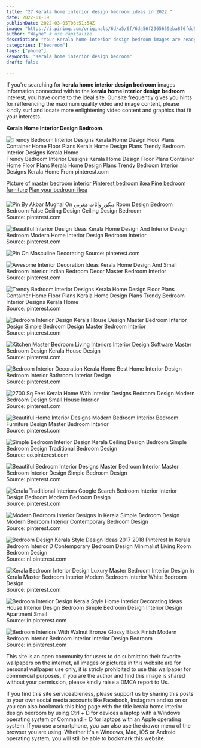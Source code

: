 ```yaml
---
title: "27 Kerala home interior design bedroom ideas in 2022 "
date: 2022-01-19
publishDate: 2022-03-05T06:51:54Z
image: "https://i.pinimg.com/originals/6d/a5/6f/6da56f2965659eba8f6fdd9f53d59683.jpg"
author: "Wayne" # use capitalize
description: "Your Kerala home interior design bedroom images are ready in this website. Kerala home interior design bedroom are a topic that is being searched for and liked by netizens today. You can Find and Download the Kerala home interior design bedroom files here. Get all royalty-free images."
categories: ["bedroom"]
tags: ["phone"]
keywords: "Kerala home interior design bedroom"
draft: false

---
```


If you're searching for **kerala home interior design bedroom** images information connected with to the **kerala home interior design bedroom** interest, you have come to the ideal  site.  Our site frequently  gives you  hints  for refferencing  the maximum  quality video and image  content, please kindly surf and locate more enlightening video content and graphics  that fit your interests.

**Kerala Home Interior Design Bedroom**. 

![Trendy Bedroom Interior Designs Kerala Home Design Floor Plans Container Home Floor Plans Kerala Home Design Plans Trendy Bedroom Interior Designs Kerala Home](https://i.pinimg.com/originals/af/c6/55/afc6553d4f0b7c40298f09c7e231e2ac.jpg "Trendy Bedroom Interior Designs Kerala Home Design Floor Plans Container Home Floor Plans Kerala Home Design Plans Trendy Bedroom Interior Designs Kerala Home")
Trendy Bedroom Interior Designs Kerala Home Design Floor Plans Container Home Floor Plans Kerala Home Design Plans Trendy Bedroom Interior Designs Kerala Home From pinterest.com

[Picture of master bedroom interior](/picture-of-master-bedroom-interior/)
[Pinterest bedroom ikea](/pinterest-bedroom-ikea/)
[Pine bedroom furniture](/pine-bedroom-furniture/)
[Plan your bedroom ikea](/plan-your-bedroom-ikea/)



### 

 


![Pin By Akbar Mughal On ديكور واثاث مغربي Room Design Bedroom Bedroom False Ceiling Design Ceiling Design Bedroom](https://i.pinimg.com/originals/af/f5/65/aff56590d2587b3ab728193c9ef8cd75.jpg "Pin By Akbar Mughal On ديكور واثاث مغربي Room Design Bedroom Bedroom False Ceiling Design Ceiling Design Bedroom")
Source: pinterest.com

 

![Beautiful Interior Design Ideas Kerala Home Design And Interior Design Bedroom Modern Home Interior Design Bedroom Interior](https://i.pinimg.com/736x/7c/12/9a/7c129ad607d6323323f4df15f14ecad9.jpg "Beautiful Interior Design Ideas Kerala Home Design And Interior Design Bedroom Modern Home Interior Design Bedroom Interior")
Source: pinterest.com

 

![Pin On Masculine Decorating](https://i.pinimg.com/originals/73/7b/33/737b331cee6497d47db6a49fe6cd5a96.jpg "Pin On Masculine Decorating")
Source: pinterest.com

 

![Awesome Interior Decoration Ideas Kerala Home Design And Small Bedroom Interior Indian Bedroom Decor Master Bedroom Interior](https://i.pinimg.com/originals/b2/ca/72/b2ca7265640da3431f4c6e5ee44aa162.jpg "Awesome Interior Decoration Ideas Kerala Home Design And Small Bedroom Interior Indian Bedroom Decor Master Bedroom Interior")
Source: pinterest.com

 

![Trendy Bedroom Interior Designs Kerala Home Design Floor Plans Container Home Floor Plans Kerala Home Design Plans Trendy Bedroom Interior Designs Kerala Home](https://i.pinimg.com/originals/af/c6/55/afc6553d4f0b7c40298f09c7e231e2ac.jpg "Trendy Bedroom Interior Designs Kerala Home Design Floor Plans Container Home Floor Plans Kerala Home Design Plans Trendy Bedroom Interior Designs Kerala Home")
Source: pinterest.com

 

![Bedroom Interior Design Kerala House Design Master Bedroom Interior Design Simple Bedroom Design Master Bedroom Interior](https://i.pinimg.com/originals/f0/8b/57/f08b57ffc76ba4c66fef357d71f6d36d.png "Bedroom Interior Design Kerala House Design Master Bedroom Interior Design Simple Bedroom Design Master Bedroom Interior")
Source: pinterest.com

 

![Kitchen Master Bedroom Living Interiors Interior Design Software Master Bedroom Design Kerala House Design](https://i.pinimg.com/originals/da/6f/3d/da6f3d85c7224372ba4ae3989d115207.jpg "Kitchen Master Bedroom Living Interiors Interior Design Software Master Bedroom Design Kerala House Design")
Source: pinterest.com

 

![Bedroom Interior Decoration Kerala Home Best Home Interior Design Bedroom Interior Bathroom Interior Design](https://i.pinimg.com/originals/71/38/9a/71389aa142014dc1df7ded4b9744854d.jpg "Bedroom Interior Decoration Kerala Home Best Home Interior Design Bedroom Interior Bathroom Interior Design")
Source: pinterest.com

 

![2700 Sq Feet Kerala Home With Interior Designs Bedroom Design Modern Bedroom Design Small House Interior](https://i.pinimg.com/originals/0e/25/c1/0e25c16d83a533fd56bf1e78e3813c4b.jpg "2700 Sq Feet Kerala Home With Interior Designs Bedroom Design Modern Bedroom Design Small House Interior")
Source: pinterest.com

 

![Beautiful Home Interior Designs Modern Bedroom Interior Bedroom Furniture Design Master Bedroom Interior](https://i.pinimg.com/originals/cb/54/70/cb54700cbe30e3b6d2f0d501e4912054.jpg "Beautiful Home Interior Designs Modern Bedroom Interior Bedroom Furniture Design Master Bedroom Interior")
Source: pinterest.com

 

![Simple Bedroom Interior Design Kerala Ceiling Design Bedroom Simple Bedroom Design Traditional Bedroom Design](https://i.pinimg.com/originals/68/48/c5/6848c5159519e1e088f9e28df8e4175c.jpg "Simple Bedroom Interior Design Kerala Ceiling Design Bedroom Simple Bedroom Design Traditional Bedroom Design")
Source: co.pinterest.com

 

![Beautiful Bedroom Interior Designs Master Bedroom Interior Master Bedroom Interior Design Simple Bedroom Design](https://i.pinimg.com/originals/d8/88/1a/d8881a9f044c6b43559d04c2c5908eb5.jpg "Beautiful Bedroom Interior Designs Master Bedroom Interior Master Bedroom Interior Design Simple Bedroom Design")
Source: pinterest.com

 

![Kerala Traditional Interiors Google Search Bedroom Interior Interior Design Bedroom Modern Bedroom Design](https://i.pinimg.com/originals/3f/09/6b/3f096ba8e69e501bc82f2c914a136293.jpg "Kerala Traditional Interiors Google Search Bedroom Interior Interior Design Bedroom Modern Bedroom Design")
Source: pinterest.com

 

![Modern Bedroom Interior Designs In Kerala Simple Bedroom Design Modern Bedroom Interior Contemporary Bedroom Design](https://i.pinimg.com/originals/94/f2/77/94f277c3451a8e3c8e20bd2f2d57e1e3.jpg "Modern Bedroom Interior Designs In Kerala Simple Bedroom Design Modern Bedroom Interior Contemporary Bedroom Design")
Source: pinterest.com

 

![Bedroom Design Kerala Style Design Ideas 2017 2018 Pinterest In Kerala Bedroom Interior D Contemporary Bedroom Design Minimalist Living Room Bedroom Design](https://i.pinimg.com/originals/9a/ed/cf/9aedcf76d48e887782a640d7f65a5eda.jpg "Bedroom Design Kerala Style Design Ideas 2017 2018 Pinterest In Kerala Bedroom Interior D Contemporary Bedroom Design Minimalist Living Room Bedroom Design")
Source: nl.pinterest.com

 

![Kerala Bedroom Interior Design Luxury Master Bedroom Interior Design In Kerala Master Bedroom Interior Modern Bedroom Interior White Bedroom Design](https://i.pinimg.com/originals/68/1d/a2/681da2cd965d147b47d24a7b0bb615d8.jpg "Kerala Bedroom Interior Design Luxury Master Bedroom Interior Design In Kerala Master Bedroom Interior Modern Bedroom Interior White Bedroom Design")
Source: pinterest.com

 

![Bedroom Interior Design Kerala Style Home Interior Decorating Ideas House Interior Design Bedroom Simple Bedroom Design Interior Design Apartment Small](https://i.pinimg.com/originals/a6/a1/b3/a6a1b34f4c4bf22aa1d0aabc5cbaab44.jpg "Bedroom Interior Design Kerala Style Home Interior Decorating Ideas House Interior Design Bedroom Simple Bedroom Design Interior Design Apartment Small")
Source: in.pinterest.com

 

![Bedroom Interiors With Walnut Bronze Glossy Black Finish Modern Bedroom Interior Bedroom Interior Interior Design Bedroom](https://i.pinimg.com/originals/6d/a5/6f/6da56f2965659eba8f6fdd9f53d59683.jpg "Bedroom Interiors With Walnut Bronze Glossy Black Finish Modern Bedroom Interior Bedroom Interior Interior Design Bedroom")
Source: in.pinterest.com

 

This site is an open community for users to do submittion their favorite wallpapers on the internet, all images or pictures in this website are for personal wallpaper use only, it is stricly prohibited to use this wallpaper for commercial purposes, if you are the author and find this image is shared without your permission, please kindly raise a DMCA report to Us.

If you find this site serviceableness, please support us by sharing this posts to your own social media accounts like Facebook, Instagram and so on or you can also bookmark this blog page with the title kerala home interior design bedroom by using Ctrl + D for devices a laptop with a Windows operating system or Command + D for laptops with an Apple operating system. If you use a smartphone, you can also use the drawer menu of the browser you are using. Whether it's a Windows, Mac, iOS or Android operating system, you will still be able to bookmark this website.
